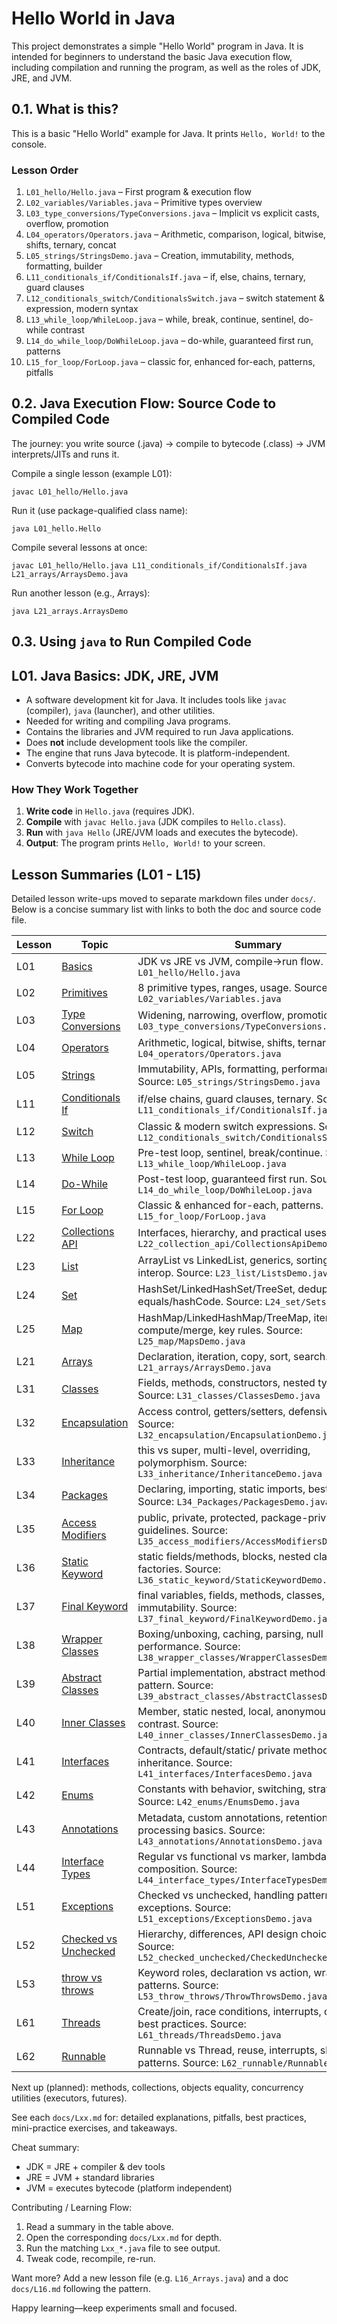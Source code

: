 # Hello World in Java

This project demonstrates a simple "Hello World" program in Java. It is intended for beginners to understand the basic Java execution flow, including compilation and running the program, as well as the roles of JDK, JRE, and JVM.

## 0.1. What is this?
This is a basic "Hello World" example for Java. It prints `Hello, World!` to the console.

### Lesson Order
1. `L01_hello/Hello.java` – First program & execution flow
2. `L02_variables/Variables.java` – Primitive types overview
3. `L03_type_conversions/TypeConversions.java` – Implicit vs explicit casts, overflow, promotion
4. `L04_operators/Operators.java` – Arithmetic, comparison, logical, bitwise, shifts, ternary, concat
5. `L05_strings/StringsDemo.java` – Creation, immutability, methods, formatting, builder
6. `L11_conditionals_if/ConditionalsIf.java` – if, else, chains, ternary, guard clauses
7. `L12_conditionals_switch/ConditionalsSwitch.java` – switch statement & expression, modern syntax
8. `L13_while_loop/WhileLoop.java` – while, break, continue, sentinel, do-while contrast
9. `L14_do_while_loop/DoWhileLoop.java` – do-while, guaranteed first run, patterns
10. `L15_for_loop/ForLoop.java` – classic for, enhanced for-each, patterns, pitfalls

## 0.2. Java Execution Flow: Source Code to Compiled Code
The journey: you write source (.java) -> compile to bytecode (.class) -> JVM interprets/JITs and runs it.

Compile a single lesson (example L01):
```pwsh
javac L01_hello/Hello.java
```
Run it (use package-qualified class name):
```pwsh
java L01_hello.Hello
```
Compile several lessons at once:
```pwsh
javac L01_hello/Hello.java L11_conditionals_if/ConditionalsIf.java L21_arrays/ArraysDemo.java
```
Run another lesson (e.g., Arrays):
```pwsh
java L21_arrays.ArraysDemo
```

## 0.3. Using `java` to Run Compiled Code

## L01. Java Basics: JDK, JRE, JVM
  - A software development kit for Java. It includes tools like `javac` (compiler), `java` (launcher), and other utilities.
  - Needed for writing and compiling Java programs.
  - Contains the libraries and JVM required to run Java applications.
  - Does **not** include development tools like the compiler.
  - The engine that runs Java bytecode. It is platform-independent.
  - Converts bytecode into machine code for your operating system.

### How They Work Together
1. **Write code** in `Hello.java` (requires JDK).
2. **Compile** with `javac Hello.java` (JDK compiles to `Hello.class`).
3. **Run** with `java Hello` (JRE/JVM loads and executes the bytecode).
4. **Output**: The program prints `Hello, World!` to your screen.

## Lesson Summaries (L01 - L15)

Detailed lesson write-ups moved to separate markdown files under `docs/`. Below is a concise summary list with links to both the doc and source code file.

| Lesson | Topic | Summary |
|--------|-------|---------|
| L01 | [Basics](docs/L01.md) | JDK vs JRE vs JVM, compile→run flow. Source: `L01_hello/Hello.java` |
| L02 | [Primitives](docs/L02.md) | 8 primitive types, ranges, usage. Source: `L02_variables/Variables.java` |
| L03 | [Type Conversions](docs/L03.md) | Widening, narrowing, overflow, promotion. Source: `L03_type_conversions/TypeConversions.java` |
| L04 | [Operators](docs/L04.md) | Arithmetic, logical, bitwise, shifts, ternary. Source: `L04_operators/Operators.java` |
| L05 | [Strings](docs/L05.md) | Immutability, APIs, formatting, performance. Source: `L05_strings/StringsDemo.java` |
| L11 | [Conditionals If](docs/L11.md) | if/else chains, guard clauses, ternary. Source: `L11_conditionals_if/ConditionalsIf.java` |
| L12 | [Switch](docs/L12.md) | Classic & modern switch expressions. Source: `L12_conditionals_switch/ConditionalsSwitch.java` |
| L13 | [While Loop](docs/L13.md) | Pre-test loop, sentinel, break/continue. Source: `L13_while_loop/WhileLoop.java` |
| L14 | [Do-While](docs/L14.md) | Post-test loop, guaranteed first run. Source: `L14_do_while_loop/DoWhileLoop.java` |
| L15 | [For Loop](docs/L15.md) | Classic & enhanced for-each, patterns. Source: `L15_for_loop/ForLoop.java` |
| L22 | [Collections API](docs/L22.md) | Interfaces, hierarchy, and practical uses. Source: `L22_collection_api/CollectionsApiDemo.java` |
| L23 | [List](docs/L23.md) | ArrayList vs LinkedList, generics, sorting, removal, interop. Source: `L23_list/ListsDemo.java` |
| L24 | [Set](docs/L24.md) | HashSet/LinkedHashSet/TreeSet, dedup, set ops, equals/hashCode. Source: `L24_set/SetsDemo.java` |
| L25 | [Map](docs/L25.md) | HashMap/LinkedHashMap/TreeMap, iteration, compute/merge, key rules. Source: `L25_map/MapsDemo.java` |
| L21 | [Arrays](docs/L21.md) | Declaration, iteration, copy, sort, search. Source: `L21_arrays/ArraysDemo.java` |
| L31 | [Classes](docs/L31.md) | Fields, methods, constructors, nested types. Source: `L31_classes/ClassesDemo.java` |
| L32 | [Encapsulation](docs/L32.md) | Access control, getters/setters, defensive copies. Source: `L32_encapsulation/EncapsulationDemo.java` |
| L33 | [Inheritance](docs/L33.md) | this vs super, multi-level, overriding, polymorphism. Source: `L33_inheritance/InheritanceDemo.java` |
| L34 | [Packages](docs/L34.md) | Declaring, importing, static imports, best practices. Source: `L34_Packages/PackagesDemo.java` |
| L35 | [Access Modifiers](docs/L35.md) | public, private, protected, package-private, design guidelines. Source: `L35_access_modifiers/AccessModifiersDemo.java` |
| L36 | [Static Keyword](docs/L36.md) | static fields/methods, blocks, nested classes, factories. Source: `L36_static_keyword/StaticKeywordDemo.java` |
| L37 | [Final Keyword](docs/L37.md) | final variables, fields, methods, classes, immutability. Source: `L37_final_keyword/FinalKeywordDemo.java` |
| L38 | [Wrapper Classes](docs/L38.md) | Boxing/unboxing, caching, parsing, null safety, performance. Source: `L38_wrapper_classes/WrapperClassesDemo.java` |
| L39 | [Abstract Classes](docs/L39.md) | Partial implementation, abstract methods, template pattern. Source: `L39_abstract_classes/AbstractClassesDemo.java` |
| L40 | [Inner Classes](docs/L40.md) | Member, static nested, local, anonymous, lambdas contrast. Source: `L40_inner_classes/InnerClassesDemo.java` |
| L41 | [Interfaces](docs/L41.md) | Contracts, default/static/ private methods, multiple inheritance. Source: `L41_interfaces/InterfacesDemo.java` |
| L42 | [Enums](docs/L42.md) | Constants with behavior, switching, strategies. Source: `L42_enums/EnumsDemo.java` |
| L43 | [Annotations](docs/L43.md) | Metadata, custom annotations, retention, processing basics. Source: `L43_annotations/AnnotationsDemo.java` |
| L44 | [Interface Types](docs/L44.md) | Regular vs functional vs marker, lambdas, composition. Source: `L44_interface_types/InterfaceTypesDemo.java` |
| L51 | [Exceptions](docs/L51.md) | Checked vs unchecked, handling patterns, custom exceptions. Source: `L51_exceptions/ExceptionsDemo.java` |
| L52 | [Checked vs Unchecked](docs/L52.md) | Hierarchy, differences, API design choices. Source: `L52_checked_unchecked/CheckedUncheckedDemo.java` |
| L53 | [throw vs throws](docs/L53.md) | Keyword roles, declaration vs action, wrapping patterns. Source: `L53_throw_throws/ThrowThrowsDemo.java` |
| L61 | [Threads](docs/L61.md) | Create/join, race conditions, interrupts, daemon, best practices. Source: `L61_threads/ThreadsDemo.java` |
| L62 | [Runnable](docs/L62.md) | Runnable vs Thread, reuse, interrupts, shared state patterns. Source: `L62_runnable/RunnableDemo.java` |

Next up (planned): methods, collections, objects equality, concurrency utilities (executors, futures).

See each `docs/Lxx.md` for: detailed explanations, pitfalls, best practices, mini-practice exercises, and takeaways.

Cheat summary:
- JDK = JRE + compiler & dev tools
- JRE = JVM + standard libraries
- JVM = executes bytecode (platform independent)

Contributing / Learning Flow:
1. Read a summary in the table above.
2. Open the corresponding `docs/Lxx.md` for depth.
3. Run the matching `Lxx_*.java` file to see output.
4. Tweak code, recompile, re-run.

Want more? Add a new lesson file (e.g. `L16_Arrays.java`) and a doc `docs/L16.md` following the pattern.

Happy learning—keep experiments small and focused.

